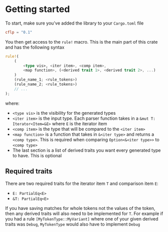 # Getting started

To start, make sure you've added the library to your `Cargo.toml` file

```toml
cflp = "0.1"
```

You then get access to the `rule!` macro. This is the main part of this crate and has the following syntax

```rust
rule!(
    (
        <type vis>, <iter item>, <comp item>,
        <map function>, (<derived trait 1>, <derived trait 2>, ...)
    )
    (rule_name_1; <rule_tokens>)
    (rule_name_2; <rule_tokens>)
    // ...
);
```

where:
- `<type vis>` is the visibility for the generated types
- `<iter item>` is the input type. Each parser function takes in a `&mut T: Iterator<Item=&E>` where `E` is the iterator item
- `<comp item>` is the type that will be compared to the `<iter item>`
- `<map function>` is a function that takes in `&<iter type>` and returns a `<comp type>`. This is required when comparing `Option<&<iter type>>` to `<comp type>`
- The last section is a list of derived traits you want every generated type to have. This is optional

## Required traits

There are two required traits for the iterator item `T` and comparison item `E`:
- `E: PartialEq<E>`
- `&T: PartialEq<E>`

If you have saving matches for whole tokens not the values of the token, then any derived traits will also need to be implemented for `T`. For example if you had a rule `[MyTokenType::MyVariant]` where one of your given derived traits was `Debug`, `MyTokenType` would also have to implement `Debug`
